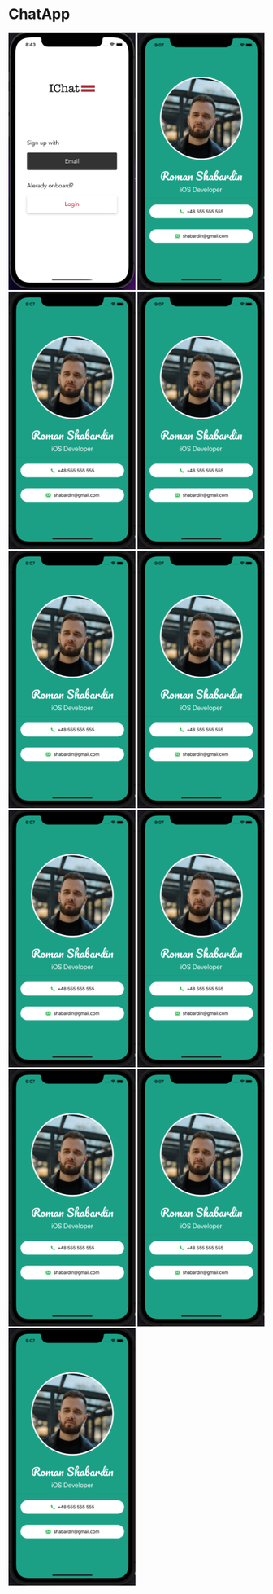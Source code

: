 # ChatApp

<img src="https://github.com/RomanSh01/ChatApp/blob/main/Снимок%20экрана%202022-04-20%20в%2008.43.49.png" width="250">

<img src="https://github.com/RomanSh01/DeveloperCard/blob/main/screenshot.png" width="250">

<img src="https://github.com/RomanSh01/DeveloperCard/blob/main/screenshot.png" width="250">

<img src="https://github.com/RomanSh01/DeveloperCard/blob/main/screenshot.png" width="250">

<img src="https://github.com/RomanSh01/DeveloperCard/blob/main/screenshot.png" width="250">

<img src="https://github.com/RomanSh01/DeveloperCard/blob/main/screenshot.png" width="250">

<img src="https://github.com/RomanSh01/DeveloperCard/blob/main/screenshot.png" width="250">

<img src="https://github.com/RomanSh01/DeveloperCard/blob/main/screenshot.png" width="250">

<img src="https://github.com/RomanSh01/DeveloperCard/blob/main/screenshot.png" width="250">

<img src="https://github.com/RomanSh01/DeveloperCard/blob/main/screenshot.png" width="250">

<img src="https://github.com/RomanSh01/DeveloperCard/blob/main/screenshot.png" width="250">
